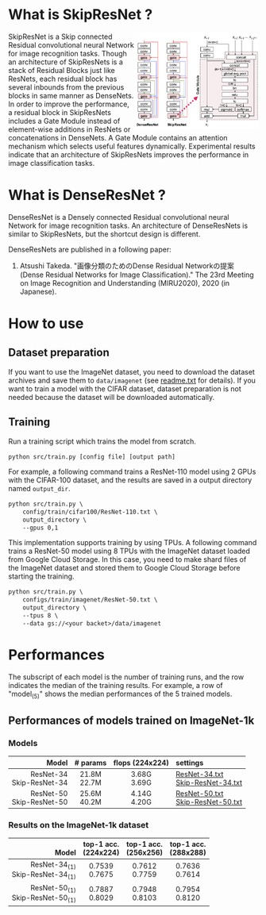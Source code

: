 # What is SkipResNet ?

[<img alt="Architecture of DenseResNets" src="res/architecture.png" width="250px" align="right">](res/architecture.png)

SkipResNet is a Skip connected Residual convolutional neural Network for image recognition tasks.
Though an architecture of SkipResNets is a stack of Residual Blocks just like ResNets, each residual block has several inbounds from the previous blocks in same manner as DenseNets.
In order to improve the performance, a residual block in SkipResNets includes a Gate Module instead of element-wise additions in ResNets or concatenations in DenseNets.
A Gate Module contains an attention mechanism which selects useful features dynamically.
Experimental results indicate that an architecture of SkipResNets improves the performance in image classification tasks.

# What is DenseResNet ?

DenseResNet is a Densely connected Residual convolutional neural Network for image recognition tasks.
An architecture of DenseResNets is similar to SkipResNets, but the shortcut design is different.

<div class="clearfix"></div>

DenseResNets are published in a following paper:
1. Atsushi Takeda. "画像分類のためのDense Residual Networkの提案 (Dense Residual Networks for Image Classification)." The 23rd Meeting on Image Recognition and Understanding (MIRU2020), 2020 (in Japanese).

# How to use
## Dataset preparation
If you want to use the ImageNet dataset, you need to download the dataset archives and save them to `data/imagenet` (see [readme.txt](data/imagenet/readme.txt) for details). If you want to train a model with the CIFAR dataset, dataset preparation is not needed because the dataset will be downloaded automatically.

## Training
Run a training script which trains the model from scratch.
```
python src/train.py [config file] [output path]
```
For example, a following command trains a ResNet-110 model  using 2 GPUs with the CIFAR-100 dataset, and the results are saved in a output directory named `output_dir`.
```
python src/train.py \
    config/train/cifar100/ResNet-110.txt \
    output_directory \
    --gpus 0,1
```
This implementation supports training by using TPUs. A following command trains a ResNet-50 model using 8 TPUs with the ImageNet dataset loaded from Google Cloud Storage. In this case, you need to make shard files of the ImageNet dataset and stored them to Google Cloud Storage before starting the training.
```
python src/train.py \
    configs/train/imagenet/ResNet-50.txt \
    output_directory \
    --tpus 8 \
    --data gs://<your backet>/data/imagenet
```

# Performances
The subscript of each model is the number of training runs, and the row indicates the median of the training results. For example, a row of "model<sub>(5)</sub>" shows the median performances of the 5 trained models.
## Performances of models trained on ImageNet-1k
### Models
|Model|# params|flops (224x224)|settings|
|---:|:---:|:---:|:---|
|ResNet-34<br>Skip-ResNet-34|21.8M<br>22.7M|3.68G<br>3.69G|[ResNet-34.txt](configs/train/imagenet/ResNet-34.txt)<br>[Skip-ResNet-34.txt](configs/train/imagenet/Skip-ResNet-34.txt)|
|ResNet-50<br>Skip-ResNet-50|25.6M<br>40.2M|4.14G<br>4.20G|[ResNet-50.txt](configs/train/imagenet/ResNet-50.txt)<br>[Skip-ResNet-50.txt](configs/train/imagenet/Skip-ResNet-50.txt)|
### Results on the ImageNet-1k dataset
|<br>Model|top-1 acc.<br>(224x224)|top-1 acc.<br>(256x256)|top-1 acc.<br>(288x288)|
|---:|:---:|:---:|:---:|
|ResNet-34<sub>(1)</sub><br>Skip-ResNet-34<sub>(1)</sub>|0.7539<br>0.7675|0.7612<br>0.7759|0.7636<br>0.7614|
|ResNet-50<sub>(1)</sub><br>Skip-ResNet-50<sub>(1)</sub>|0.7887<br>0.8029|0.7948<br>0.8103|0.7954<br>0.8120|

<!--
### CIFAR-100
|Model|# params|flops|top-1 acc.|settings|
|---:|:---:|:---:|:---:|:---|
|ResNet-110<br>Dense-ResNet-110|1.74M<br>2.23M|258M<br>264M|79.03%<br>80.34%|[resnet-110.txt](config/cifar/resnet-110.txt)|

### CIFAR-10
|Model|# params|flops|top-1 acc.|settings|
|---:|:---:|:---:|:---:|:---|
|ResNet-110<br>Dense-ResNet-110|1.74M<br>2.23M|258M<br>264M|96.40%<br>96.59%|[resnet-110.txt](config/cifar/resnet-110.txt)|
-->

